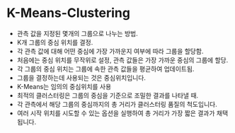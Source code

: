 # K-Means-Clustering
- 관측 값을 지정된 몇개의 그룹으로 나누는 방법.
- K개 그룹의 중심 위치를 결정.
- 각 관측 값에 대해 어떤 중심에 가장 가까운지 여부에 따라 그룹을 할당함.
- 처음에는 중심 위치를 무작위로 설정, 관측 값들은 가장 가까운 중심의 그룹에 할당.
- 각 그룹의 중심 위치는 그룹에 속한 관측 값들을 평균하여 업데이트됨.
- 그룹을 결정하는데 사용되는 것은 중심위치입니다.
- K-Means는 임의의 중심위치를 사용
- 최적의 클러스터링은 그룹의 중심을 기준으로 조밀한 결과를 나타낼 때.
- 각 관측에서 해당 그룹의 중심까지의 총 거리가 클러스터링 품질의 척도입니다.
- 여러 시작 위치를 시도할 수 있는 옵션을 실행하여 총 거리가 가장 짧은 결과가 채택됩니다.
